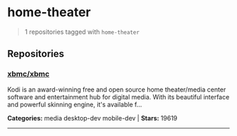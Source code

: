 # home-theater

> 1 repositories tagged with `home-theater`

## Repositories

### [xbmc/xbmc](https://github.com/xbmc/xbmc)

Kodi is an award-winning free and open source home theater/media center software and entertainment hub for digital media. With its beautiful interface and powerful skinning engine, it's available f...

**Categories:** media desktop-dev mobile-dev  | **Stars:** 19619

---

